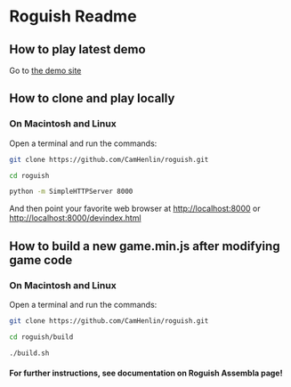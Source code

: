 # Roguish Readme

## How to play latest demo
Go to [the demo site](http://henlin.org/roguish/)

## How to clone and play locally

### On Macintosh and Linux
Open a terminal and run the commands:

```bash
git clone https://github.com/CamHenlin/roguish.git

cd roguish

python -m SimpleHTTPServer 8000
```

And then point your favorite web browser at [http://localhost:8000](http://localhost:8000) or [http://localhost:8000/devindex.html](http://localhost:8000/devindex.html)

## How to build a new game.min.js after modifying game code

### On Macintosh and Linux
Open a terminal and run the commands:

```bash
git clone https://github.com/CamHenlin/roguish.git

cd roguish/build

./build.sh
```

#### For further instructions, see documentation on Roguish Assembla page!